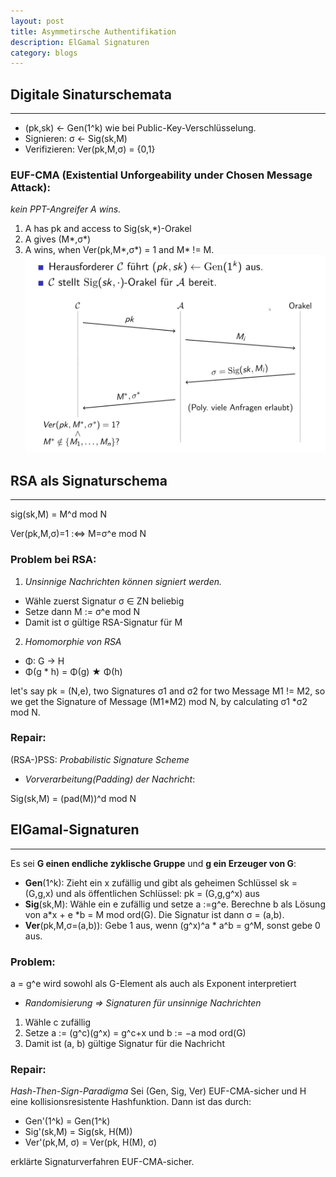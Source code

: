 ```yaml
---
layout: post
title: Asymmetirsche Authentifikation
description: ElGamal Signaturen
category: blogs
---
```


## Digitale Sinaturschemata
--------------------------------

+ (pk,sk) <- Gen(1^k) wie bei Public-Key-Verschlüsselung.
+ Signieren: σ <- Sig(sk,M)
+ Verifizieren: Ver(pk,M,σ) = {0,1}

### EUF-CMA (Existential Unforgeability under Chosen Message Attack):
_kein PPT-Angreifer A wins._
1. A has pk and access to Sig(sk,*)-Orakel
2. A gives (M*,σ*)
3. A wins, when Ver(pk,M*,σ*) = 1 and M* != M.
![alt text](/resources/postImage/asymmetirscheAuthentifikation/EUF-CMA.png)

## RSA als Signaturschema
-------------------------------------------
sig(sk,M) = M^d mod N

Ver(pk,M,σ)=1 :<=> M=σ^e mod N

### Problem bei RSA:
1. _Unsinnige Nachrichten können signiert werden._
* Wähle zuerst Signatur σ ∈ ZN beliebig
* Setze dann M := σ^e mod N
* Damit ist σ gültige RSA-Signatur für M
   
2. _Homomorphie von RSA_
+ Φ: G -> H
+ Φ(g * h) = Φ(g) ★ Φ(h)

let's say pk = (N,e), two Signatures σ1 and σ2 for two Message M1 != M2, so we get the Signature of Message (M1*M2) mod N, by calculating σ1 *σ2 mod N.

### Repair: 
(RSA-)PSS: _Probabilistic Signature Scheme_

* _Vorverarbeitung(Padding) der Nachricht_:

Sig(sk,M) = (pad(M))^d mod N


## ElGamal-Signaturen
------------------------------------------

Es sei **G einen endliche zyklische Gruppe** und **g ein Erzeuger von G**:

+ **Gen**(1^k): Zieht ein x zufällig und gibt als geheimen Schlüssel sk = (G,g,x) und als öffentlichen Schlüssel: pk = (G,g,g^x) aus
+ **Sig**(sk,M): Wähle ein e zufällig und setze a :=g^e. Berechne b als Lösung von a*x + e *b = M mod ord(G). Die Signatur ist dann σ  = (a,b).
+ **Ver**(pk,M,σ=(a,b)): Gebe 1 aus, wenn (g^x)^a * a^b = g^M, sonst gebe 0 aus.

### Problem:
a = g^e wird sowohl als G-Element als auch als Exponent interpretiert

* _Randomisierung ⇒ Signaturen für unsinnige Nachrichten_
1. Wähle c zufällig
2. Setze a := (g^c)(g^x) = g^c+x und b := −a mod ord(G) 
3. Damit ist (a, b) gültige Signatur für die Nachricht

### Repair:
_Hash-Then-Sign-Paradigma_
Sei (Gen, Sig, Ver) EUF-CMA-sicher und H eine kollisionsresistente Hashfunktion.
Dann ist das durch:
+ Gen'(1^k) = Gen(1^k)
+ Sig'(sk,M) = Sig(sk, H(M))
+ Ver'(pk,M, σ) = Ver(pk, H(M), σ)

erklärte Signaturverfahren EUF-CMA-sicher.

[Yange]:    http://camscofie.github.io  "Yange"
